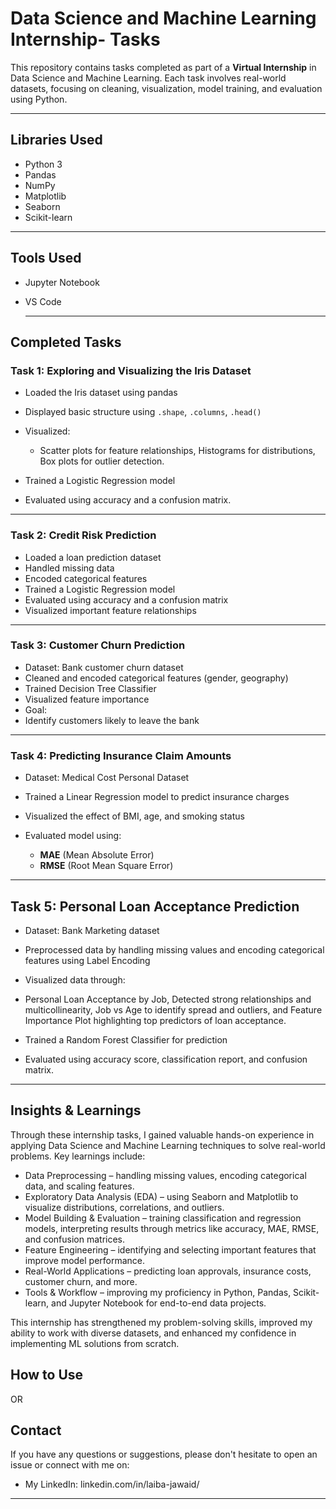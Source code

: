 # Data Science and Machine Learning Internship- Tasks

This repository contains tasks completed as part of a **Virtual Internship** in Data Science and Machine Learning. Each task involves real-world datasets, focusing on cleaning, visualization, model training, and evaluation using Python.

---

## Libraries Used

- Python 3
- Pandas
- NumPy
- Matplotlib
- Seaborn
- Scikit-learn

---

## Tools Used

- Jupyter Notebook
- VS Code

  ---
  
## Completed Tasks

###  Task 1: Exploring and Visualizing the Iris Dataset
- Loaded the Iris dataset using pandas
- Displayed basic structure using `.shape`, `.columns`, `.head()`
- Visualized:
  - Scatter plots for feature relationships, Histograms for distributions, Box plots for outlier detection.

- Trained a Logistic Regression model
- Evaluated using accuracy and a confusion matrix.

---

### Task 2: Credit Risk Prediction
- Loaded a loan prediction dataset
- Handled missing data
- Encoded categorical features
- Trained a Logistic Regression model
- Evaluated using accuracy and a confusion matrix
- Visualized important feature relationships

---

### Task 3: Customer Churn Prediction
- Dataset: Bank customer churn dataset
- Cleaned and encoded categorical features (gender, geography)
- Trained Decision Tree Classifier
- Visualized feature importance
- Goal:
- Identify customers likely to leave the bank

---

### Task 4: Predicting Insurance Claim Amounts
- Dataset: Medical Cost Personal Dataset
- Trained a Linear Regression model to predict insurance charges
- Visualized the effect of BMI, age, and smoking status
 
- Evaluated model using:
  - **MAE** (Mean Absolute Error)
  - **RMSE** (Root Mean Square Error)

---

## Task 5: Personal Loan Acceptance Prediction

- Dataset: Bank Marketing dataset
- Preprocessed data by handling missing values and encoding categorical features using Label Encoding
- Visualized data through:
- Personal Loan Acceptance by Job, Detected strong relationships and multicollinearity, Job vs Age to identify spread and       outliers, and Feature Importance Plot highlighting top predictors of loan acceptance.

- Trained a Random Forest Classifier for prediction
- Evaluated using accuracy score, classification report, and confusion matrix.

---

## Insights & Learnings

Through these internship tasks, I gained valuable hands-on experience in applying Data Science and Machine Learning techniques to solve real-world problems. Key learnings include:

- Data Preprocessing – handling missing values, encoding categorical data, and scaling features.
- Exploratory Data Analysis (EDA) – using Seaborn and Matplotlib to visualize distributions, correlations, and outliers.
- Model Building & Evaluation – training classification and regression models, interpreting results through metrics like       accuracy, MAE, RMSE, and confusion matrices.
- Feature Engineering – identifying and selecting important features that improve model performance.
- Real-World Applications – predicting loan approvals, insurance costs, customer churn, and more.
- Tools & Workflow – improving my proficiency in Python, Pandas, Scikit-learn, and Jupyter Notebook for end-to-end data projects.

This internship has strengthened my problem-solving skills, improved my ability to work with diverse datasets, and enhanced my confidence in implementing ML solutions from scratch.


## How to Use
  OR
## Contact

If you have any questions or suggestions, please don't hesitate to open an issue or connect with me on:

- My LinkedIn: linkedin.com/in/laiba-jawaid/

---





